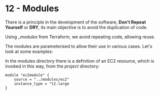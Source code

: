 # 12 - Modules
There is a principle in the development of the software, __Don't Repeat Yourself__ or __DRY__, its main objective is to avoid the duplication of code.

Using __modules_ from Terraform, we avoid repeating code, allowing reuse.

The modules are parameterised to allow their use in various cases. Let's look at some examples:

In the modules directory there is a definition of an EC2 resource, which is invoked in this way, from the _project_ directory:

```
module "ec2module" {
    source = "../modules/ec2"
    instance_type = "t2.large
}
```

